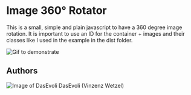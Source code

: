 # Image 360° Rotator
This is a small, simple and plain javascript to have a 360 degree image rotation.
It is important to use an ID for the container + images and their classes like I used in the example in the dist folder.

![Gif to demonstrate](https://i.imgur.com/87AtMnl.gif)

## Authors
![Image of DasEvoli](https://i.imgur.com/xNcLWUT.png) DasEvoli (Vinzenz Wetzel)